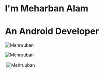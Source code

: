 
  # I'm Meharban Alam
  # An Android Developer
<p><img align="center" src="https://github-readme-streak-stats.herokuapp.com/?user=Mehruuban&" alt="Mehruuban" /></p>

<p><img align="left" src="https://github-readme-stats.vercel.app/api/top-langs?username=Mehruuban&show_icons=true&locale=en&layout=compact" alt="Mehruuban" /></p>



<br/>
<p>&nbsp;<img align="center" src="https://github-readme-stats.vercel.app/api?username=Mehruuban&show_icons=true&locale=en" alt="Mehruuban" /></p>
